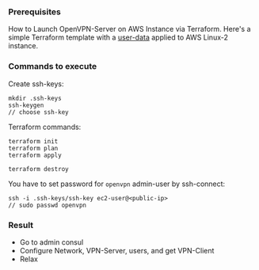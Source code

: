 ### Prerequisites
How to Launch OpenVPN-Server on AWS Instance via Terraform.
Here's a simple Terraform template with a <a href="https://openvpn.net/vpn-software-packages/">user-data</a> applied to AWS Linux-2 instance.

### Commands to execute
Create ssh-keys:
```
mkdir .ssh-keys
ssh-keygen
// choose ssh-key
```
Terraform commands:
```
terraform init
terraform plan
terraform apply

terraform destroy
```

You have to set password for `openvpn` admin-user by ssh-connect:
```
ssh -i .ssh-keys/ssh-key ec2-user@<public-ip>
// sudo passwd openvpn
```
### Result
- Go to admin consul
- Configure Network, VPN-Server, users, and get VPN-Client
- Relax
